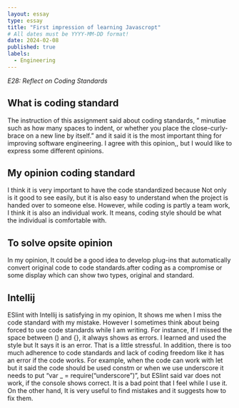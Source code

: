 ```yaml
---
layout: essay
type: essay
title: "First impression of learning Javascropt"
# All dates must be YYYY-MM-DD format!
date: 2024-02-08
published: true
labels:
  - Engineering
---
```

*E28: Reflect on Coding Standards*

## What is coding standard 

The instruction of this assignment said about coding standards, ” minutiae such as how many spaces to indent, or whether you place the close-curly-brace on a new line by itself.” and it said it is the most important thing for improving software engineering. I agree with this opinion,, but I would like to express some different opinions.

## My opinion  coding standard 

I think it is very important to have the code standardized because Not only is it good to see easily, but it is also easy to understand when the project is handed over to someone else. However, while coding is partly a team work, I think it is also an individual work. It means, coding style should be what the individual is comfortable with.

## To solve opsite opinion

In my opinion, It could be a good idea to develop plug-ins that automatically convert original code to code standards.after coding as a compromise or some display which can show two types, original and standard.

## Intellij

ESlint with Intellij is satisfying in my opinion, It shows me when I miss the code standard with my mistake. However I sometimes think about being forced to use code standards while I am writing. For instance, If I missed the space between () and {}, it always shows as errors. I learned and used the style but It says it is an error. That is a little stressful. In addition, there is too much adherence to code standards and lack of coding freedom like it has an error if the code works. For example, when the code can work with let but it said the code should be used constm or when we use underscore it needs to put “var _ = require(“underscore”)”, but ESlint said var does not work, if the console shows correct.
It is a bad point that I feel while I use it. On the other hand, It is very useful to find mistakes and it  suggests how to fix them. 
